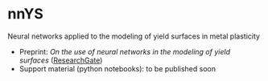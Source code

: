 # nnYS
Neural networks applied to the modeling of yield surfaces in metal plasticity


- Preprint: *On the use of neural networks in the modeling of yield surfaces* ([ResearchGate](https://www.researchgate.net/publication/371681181_On_the_use_of_neural_networks_in_the_modeling_of_yield_surfaces))
- Support material (python notebooks): to be published soon

